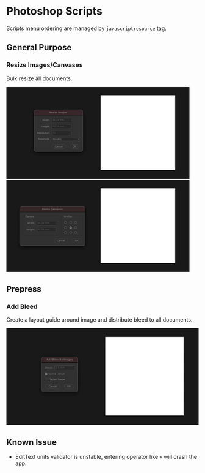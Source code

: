 Photoshop Scripts
=================

Scripts menu ordering are managed by `javascriptresource` tag.

General Purpose
---------------

### Resize Images/Canvases

Bulk resize all documents.

<img src="../art/psd-resize-images.gif" width="480" height="240"/><img src="../art/psd-resize-canvases.gif" width="480" height="240"/>

Prepress
--------

### Add Bleed

Create a layout guide around image and distribute bleed to all documents.

![](../art/psd-add-bleed.gif)

Known Issue
-----------

* EditText units validator is unstable, entering operator like `+` will crash the app.